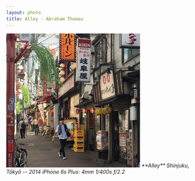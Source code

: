 ```yaml
---
layout: photo
title: Alley · Abraham Thomas
---
```


<img src="/assets/photos/Alley.jpg" width="360px" class="photo">

<i>
**Alley**  
Shinjuku, Tōkyō -- 2014  
iPhone 6s Plus: 4mm 1/400s f/2.2
</i>
